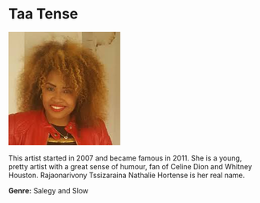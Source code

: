 # Taa Tense

![Taa tense](taa-tense.JPG)

This artist started in 2007 and became famous in 2011. She is a young, pretty artist with a great sense of humour, fan of Celine Dion and Whitney Houston. Rajaonarivony Tssizaraina Nathalie Hortense is her real name.

**Genre:** Salegy and Slow

